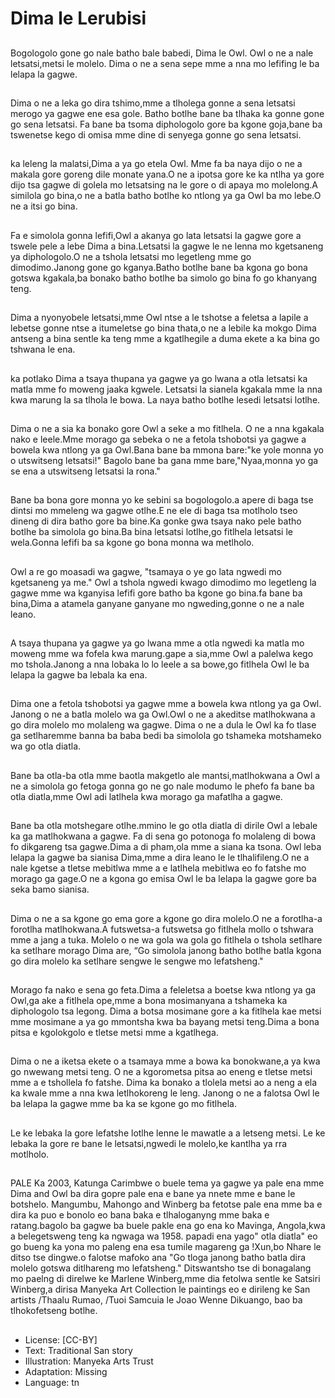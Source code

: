 # Dima le Lerubisi

##
Bogologolo gone go nale batho
bale babedi, Dima le Owl.
Owl o ne a nale letsatsi,metsi le
molelo.
Dima o ne a sena sepe mme a
nna mo lefifing le ba lelapa la
gagwe.

##
Dima o ne a leka go dira
tshimo,mme a tlholega gonne a
sena letsatsi merogo ya gagwe
ene esa gole.
Batho botlhe bane ba tlhaka ka
gonne gone go sena letsatsi.
Fa bane ba tsoma diphologolo
gore ba kgone goja,bane ba
tswenetse kego di omisa mme
dine di senyega gonne go sena
letsatsi.

##
ka leleng la malatsi,Dima a ya
go etela Owl.
Mme fa ba naya dijo o ne a
makala gore goreng dile
monate yana.O ne a ipotsa gore
ke ka ntlha ya gore dijo tsa
gagwe di golela mo letsatsing
na le gore o di apaya mo
molelong.A similola go bina,o
ne a batla batho botlhe ko
ntlong ya ga Owl ba mo lebe.O
ne a itsi go bina.

##
Fa e simolola gonna lefifi,Owl a
akanya go lata letsatsi la gagwe
gore a tswele pele a lebe Dima
a bina.Letsatsi la gagwe le ne
lenna mo kgetsaneng ya
diphologolo.O ne a tshola
letsatsi mo legetleng mme go
dimodimo.Janong gone go
kganya.Batho botlhe bane ba
kgona go bona gotswa
kgakala,ba bonako batho botlhe
ba simolo go bina fo go
khanyang teng.

##
Dima a nyonyobele
letsatsi,mme Owl ntse a le
tshotse a feletsa a lapile a
lebetse gonne ntse a itumeletse
go bina thata,o ne a lebile ka
mokgo Dima antseng a bina
sentle ka teng mme a
kgatlhegile a duma ekete a ka
bina go tshwana le ena.

##
ka potlako Dima a tsaya
thupana ya gagwe ya go lwana
a otla letsatsi ka matla mme fo
moweng jaaka kgwele.
Letsatsi la sianela kgakala mme
la nna kwa marung la sa tlhola
le bowa.
La naya batho botlhe lesedi
letsatsi lotlhe.

##
Dima o ne a sia ka bonako gore
Owl a seke a mo fitlhela.
O ne a nna kgakala nako e
leele.Mme morago ga sebeka o
ne a fetola tshobotsi ya gagwe
a bowela kwa ntlong ya ga
Owl.Bana bane ba mmona
bare:"ke yole monna yo o
utswitseng letsatsi!"
Bagolo bane ba gana mme
bare,"Nyaa,monna yo ga se ena
a utswitseng letsatsi la rona."

##
Bane ba bona gore monna yo
ke sebini sa bogologolo.a apere
di baga tse dintsi mo mmeleng
wa gagwe otlhe.E ne ele di
baga tsa motlholo tseo dineng
di dira batho gore ba bine.Ka
gonke gwa tsaya nako pele
batho botlhe ba simolola go
bina.Ba bina letsatsi lotlhe,go
fitlhela letsatsi le wela.Gonna
lefifi ba sa kgone go bona
monna wa metlholo.

##
Owl a re go moasadi wa gagwe,
"tsamaya o ye go lata ngwedi
mo kgetsaneng ya me."
Owl a tshola ngwedi kwago
dimodimo mo legetleng la
gagwe mme wa kganyisa lefifi
gore batho ba kgone go bina.fa
bane ba bina,Dima a atamela
ganyane ganyane mo
ngweding,gonne o ne a nale
leano.

##
A tsaya thupana ya gagwe ya
go lwana mme a otla ngwedi ka
matla mo moweng mme wa
fofela kwa marung.gape a
sia,mme Owl a palelwa kego mo
tshola.Janong a nna lobaka lo lo
leele a sa bowe,go fitlhela Owl
le ba lelapa la gagwe ba lebala
ka ena.

##
Dima one a fetola tshobotsi ya
gagwe mme a bowela kwa
ntlong ya ga Owl.
Janong o ne a batla molelo wa
ga Owl.Owl o ne a akeditse
matlhokwana a go dira molelo
mo molaleng wa gagwe.
Dima o ne a dula le Owl ka fo
tlase ga setlharemme banna ba
baba bedi ba simolola go
tshameka motshameko wa go
otla diatla.

##
Bane ba otla-ba otla mme baotla makgetlo ale
mantsi,matlhokwana a Owl a ne
a simolola go fetoga gonna go
ne go nale modumo le phefo fa
bane ba otla diatla,mme Owl
adi latlhela kwa morago ga
mafatlha a gagwe.

##
Bane ba otla motshegare otlhe.mmino le go otla diatla di
dirile Owl a lebale ka ga matlhokwana a gagwe.
Fa di sena go potonoga fo molaleng di bowa fo dikgareng
tsa gagwe.Dima a di pham,ola mme a siana ka tsona.
Owl leba lelapa la gagwe ba sianisa Dima,mme a dira leano
le le tlhalifileng.O ne a nale kgetse a tletse mebitlwa mme
a e latlhela mebitlwa eo fo fatshe mo morago ga gage.O ne
a kgona go emisa Owl le ba lelapa la gagwe gore ba seka
bamo sianisa.

##
Dima o ne a sa kgone go ema
gore a kgone go dira molelo.O
ne a forotlha-a forotlha
matlhokwana.A futswetsa-a
futswetsa go fitlhela mollo o
tshwara mme a jang a tuka.
Molelo o ne wa gola wa gola go
fitlhela o tshola setlhare ka
setlhare morago Dima are, “Go
simolola janong batho botlhe
batla kgona go dira molelo ka
setlhare sengwe le sengwe mo
lefatsheng."

##
Morago fa nako e sena go
feta.Dima a feleletsa a boetse
kwa ntlong ya ga Owl,ga ake a
fitlhela ope,mme a bona
mosimanyana a tshameka ka
diphologolo tsa legong.
Dima a botsa mosimane gore a
ka fitlhela kae metsi mme
mosimane a ya go mmontsha
kwa ba bayang metsi teng.Dima
a bona pitsa e kgolokgolo e
tletse metsi mme a kgatlhega.

##
Dima o ne a iketsa ekete o a tsamaya mme a bowa ka
bonokwane,a ya kwa go nwewang metsi teng. O ne a
kgorometsa pitsa ao eneng e tletse metsi mme a e
tshollela fo fatshe.
Dima ka bonako a tlolela metsi ao a neng a ela ka kwale
mme a nna kwa letlhokoreng le leng.
Janong o ne a falotsa Owl le ba lelapa la gagwe mme ba ka
se kgone go mo fitlhela.

##
Le ke lebaka la gore lefatshe
lotlhe lenne le mawatle a a
letseng metsi.
Le ke lebaka la gore re bane le
letsatsi,ngwedi le molelo,ke
kantlha ya rra motlholo.

##
PALE
Ka 2003, Katunga Carimbwe o buele tema ya gagwe ya
pale ena mme Dima and Owl ba dira gopre pale ena e bane
ya nnete mme e bane le botshelo. Mangumbu, Mahongo
and Winberg ba fetotse pale ena mme ba e dira ka puo e
bonolo eo bana baka e tlhaloganyng mme baka e
ratang.bagolo ba gagwe ba buele pakle ena go ena ko
Mavinga, Angola,kwa a belegetsweng teng ka ngwaga wa
1958. papadi ena yago" otla diatla" eo go bueng ka yona
mo paleng ena esa tumile magareng ga !Xun,bo Nhare le
ditso tse dingwe.o falotse mafoko ana "Go tloga janong
batho batla dira molelo gotswa ditlhareng mo lefatsheng."
Ditswantsho tse di bonagalang mo paelng di direlwe ke
Marlene Winberg,mme dia fetolwa sentle ke Satsiri
Winberg,a dirisa Manyeka Art Collection le paintings eo e
dirileng ke San artists /Thaalu Rumao, /Tuoi Samcuia le Joao
Wenne Dikuango, bao ba tlhokofetseng botlhe.

##
* License: [CC-BY]
* Text: Traditional San story
* Illustration: Manyeka Arts Trust
* Adaptation: Missing
* Language: tn
